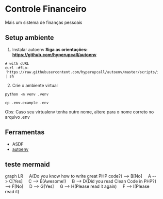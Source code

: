 # Controle Financeiro

Mais um sistema de finanças pessoais


## Setup ambiente 

1. Instalar autoenv **Siga as orientações: https://github.com/hyperupcall/autoenv**

```
# with cURL
curl -#fLo- 'https://raw.githubusercontent.com/hyperupcall/autoenv/master/scripts/install.sh' | sh
```

2. Crie o ambiente virtual

```
python -m venv .venv

```

```
cp .env.example .env

```
Obs: Caso seu virtualenv tenha outro nome, altere para o nome correto no arquivo .env



## Ferramentas

- ASDF
- [autoenv](https://jay.gooby.org/2023/06/13/asdf-python-and-automatically-enabling-virtual-envshttps://jay.gooby.org/2023/06/13/asdf-python-and-automatically-enabling-virtual-envs)


## teste mermaid

graph LR 
    A{Do you know how to write great PHP code?} --> B[No]
    A --> C[Yes] 
    C --> E(Awesome!) 
    B --> D{Did you read Clean Code in PHP?} --> F[No] 
    D --> G[Yes] 
    G --> H(Please read it again) 
    F --> I(Please read it)
